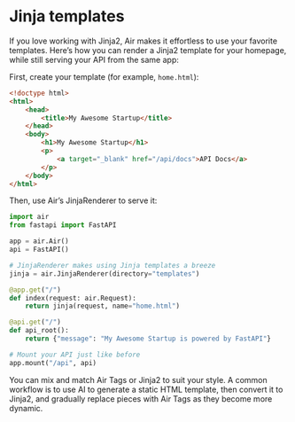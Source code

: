 # Jinja templates

If you love working with Jinja2, Air makes it effortless to use your favorite templates. Here’s how you can render a Jinja2 template for your homepage, while still serving your API from the same app:

First, create your template (for example, `home.html`):

```html
<!doctype html>
<html>
    <head>
        <title>My Awesome Startup</title>
    </head>
    <body>
        <h1>My Awesome Startup</h1>
        <p>
            <a target="_blank" href="/api/docs">API Docs</a>
        </p>
    </body>
</html>
```

Then, use Air’s JinjaRenderer to serve it:

```python
import air
from fastapi import FastAPI

app = air.Air()
api = FastAPI()

# JinjaRenderer makes using Jinja templates a breeze
jinja = air.JinjaRenderer(directory="templates")

@app.get("/")
def index(request: air.Request):
    return jinja(request, name="home.html")

@api.get("/")
def api_root():
    return {"message": "My Awesome Startup is powered by FastAPI"}

# Mount your API just like before
app.mount("/api", api)
```

You can mix and match Air Tags or Jinja2 to suit your style. A common workflow is to use AI to generate a static HTML template, then convert it to Jinja2, and gradually replace pieces with Air Tags as they become more dynamic.
